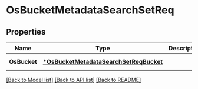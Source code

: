 # OsBucketMetadataSearchSetReq

## Properties
Name | Type | Description | Notes
------------ | ------------- | ------------- | -------------
**OsBucket** | [***OsBucketMetadataSearchSetReqBucket**](OSBucketMetadataSearchSetReq_Bucket.md) |  | [default to null]

[[Back to Model list]](../README.md#documentation-for-models) [[Back to API list]](../README.md#documentation-for-api-endpoints) [[Back to README]](../README.md)


